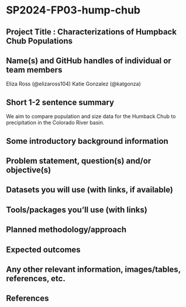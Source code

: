 # SP2024-FP03-hump-chub
## Project Title : Characterizations of Humpback Chub Populations

## Name(s) and GitHub handles of individual or team members
Eliza Ross (@elizaross104)
Katie Gonzalez (@katgonza)

## Short 1-2 sentence summary
We aim to compare population and size data for the Humback Chub to precipitation in the Colorado River basin.

## Some introductory background information

## Problem statement, question(s) and/or objective(s)

## Datasets you will use (with links, if available)

## Tools/packages you’ll use (with links)

## Planned methodology/approach

## Expected outcomes

## Any other relevant information, images/tables, references, etc.

## References

